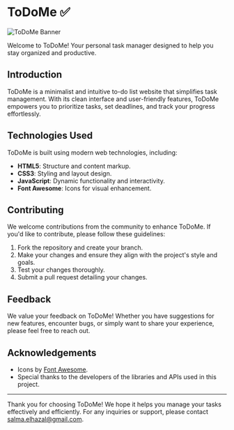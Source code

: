 # ToDoMe ✅

![ToDoMe Banner](todome_banner.png)

Welcome to ToDoMe! Your personal task manager designed to help you stay organized and productive.

## Introduction

ToDoMe is a minimalist and intuitive to-do list website that simplifies task management. With its clean interface and user-friendly features, ToDoMe empowers you to prioritize tasks, set deadlines, and track your progress effortlessly.


## Technologies Used

ToDoMe is built using modern web technologies, including:

- **HTML5**: Structure and content markup.
- **CSS3**: Styling and layout design.
- **JavaScript**: Dynamic functionality and interactivity.
- **Font Awesome**: Icons for visual enhancement.



## Contributing

We welcome contributions from the community to enhance ToDoMe. If you'd like to contribute, please follow these guidelines:

1. Fork the repository and create your branch.
2. Make your changes and ensure they align with the project's style and goals.
3. Test your changes thoroughly.
4. Submit a pull request detailing your changes.

## Feedback

We value your feedback on ToDoMe! Whether you have suggestions for new features, encounter bugs, or simply want to share your experience, please feel free to reach out.



## Acknowledgements

- Icons by [Font Awesome](https://fontawesome.com/).
- Special thanks to the developers of the libraries and APIs used in this project.

---

Thank you for choosing ToDoMe! We hope it helps you manage your tasks effectively and efficiently. For any inquiries or support, please contact [salma.elhazal@gmail.com](mailto:salma.elhazal@gmail.com).

